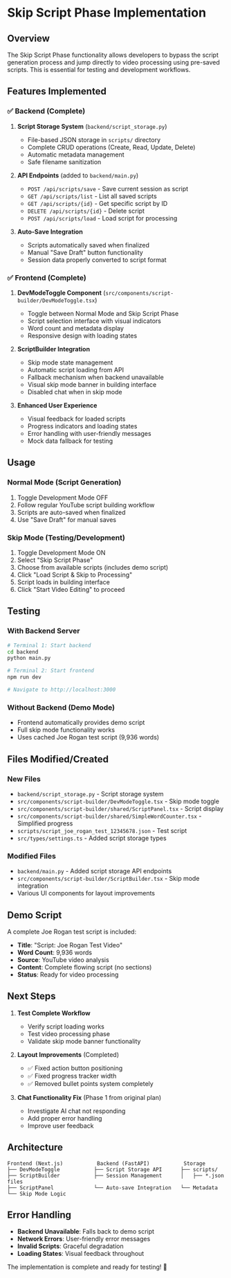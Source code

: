 # Skip Script Phase Implementation

## Overview

The Skip Script Phase functionality allows developers to bypass the script generation process and jump directly to video processing using pre-saved scripts. This is essential for testing and development workflows.

## Features Implemented

### ✅ Backend (Complete)

1. **Script Storage System** (`backend/script_storage.py`)
   - File-based JSON storage in `scripts/` directory
   - Complete CRUD operations (Create, Read, Update, Delete)
   - Automatic metadata management
   - Safe filename sanitization

2. **API Endpoints** (added to `backend/main.py`)
   - `POST /api/scripts/save` - Save current session as script
   - `GET /api/scripts/list` - List all saved scripts
   - `GET /api/scripts/{id}` - Get specific script by ID
   - `DELETE /api/scripts/{id}` - Delete script
   - `POST /api/scripts/load` - Load script for processing

3. **Auto-Save Integration**
   - Scripts automatically saved when finalized
   - Manual "Save Draft" button functionality
   - Session data properly converted to script format

### ✅ Frontend (Complete)

1. **DevModeToggle Component** (`src/components/script-builder/DevModeToggle.tsx`)
   - Toggle between Normal Mode and Skip Script Phase
   - Script selection interface with visual indicators
   - Word count and metadata display
   - Responsive design with loading states

2. **ScriptBuilder Integration**
   - Skip mode state management
   - Automatic script loading from API
   - Fallback mechanism when backend unavailable
   - Visual skip mode banner in building interface
   - Disabled chat when in skip mode

3. **Enhanced User Experience**
   - Visual feedback for loaded scripts
   - Progress indicators and loading states
   - Error handling with user-friendly messages
   - Mock data fallback for testing

## Usage

### Normal Mode (Script Generation)
1. Toggle Development Mode OFF
2. Follow regular YouTube script building workflow
3. Scripts are auto-saved when finalized
4. Use "Save Draft" for manual saves

### Skip Mode (Testing/Development)
1. Toggle Development Mode ON
2. Select "Skip Script Phase"
3. Choose from available scripts (includes demo script)
4. Click "Load Script & Skip to Processing"
5. Script loads in building interface
6. Click "Start Video Editing" to proceed

## Testing

### With Backend Server
```bash
# Terminal 1: Start backend
cd backend
python main.py

# Terminal 2: Start frontend  
npm run dev

# Navigate to http://localhost:3000
```

### Without Backend (Demo Mode)
- Frontend automatically provides demo script
- Full skip mode functionality works
- Uses cached Joe Rogan test script (9,936 words)

## Files Modified/Created

### New Files
- `backend/script_storage.py` - Script storage system
- `src/components/script-builder/DevModeToggle.tsx` - Skip mode toggle
- `src/components/script-builder/shared/ScriptPanel.tsx` - Script display
- `src/components/script-builder/shared/SimpleWordCounter.tsx` - Simplified progress
- `scripts/script_joe_rogan_test_12345678.json` - Test script
- `src/types/settings.ts` - Added script storage types

### Modified Files
- `backend/main.py` - Added script storage API endpoints
- `src/components/script-builder/ScriptBuilder.tsx` - Skip mode integration
- Various UI components for layout improvements

## Demo Script

A complete Joe Rogan test script is included:
- **Title**: "Script: Joe Rogan Test Video"
- **Word Count**: 9,936 words
- **Source**: YouTube video analysis
- **Content**: Complete flowing script (no sections)
- **Status**: Ready for video processing

## Next Steps

1. **Test Complete Workflow**
   - Verify script loading works
   - Test video processing phase
   - Validate skip mode banner functionality

2. **Layout Improvements** (Completed)
   - ✅ Fixed action button positioning
   - ✅ Fixed progress tracker width
   - ✅ Removed bullet points system completely

3. **Chat Functionality Fix** (Phase 1 from original plan)
   - Investigate AI chat not responding
   - Add proper error handling
   - Improve user feedback

## Architecture

```
Frontend (Next.js)           Backend (FastAPI)           Storage
├── DevModeToggle           ├── Script Storage API      ├── scripts/
├── ScriptBuilder           ├── Session Management      │   ├── *.json files
├── ScriptPanel             └── Auto-save Integration   └── Metadata
└── Skip Mode Logic
```

## Error Handling

- **Backend Unavailable**: Falls back to demo script
- **Network Errors**: User-friendly error messages
- **Invalid Scripts**: Graceful degradation
- **Loading States**: Visual feedback throughout

The implementation is complete and ready for testing! 🚀 